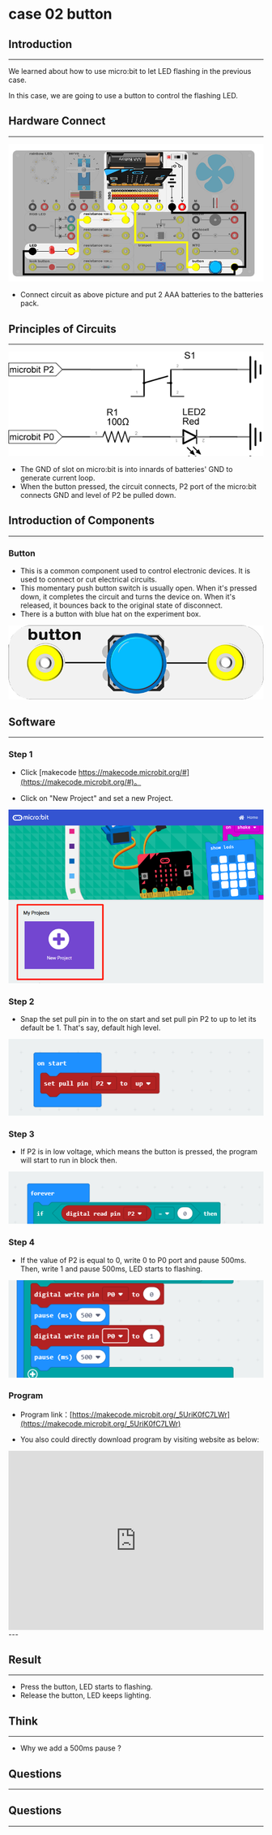 # case 02 button 

## Introduction ##
---
We learned about how to use micro:bit to let LED flashing in the previous case.

In this case, we are going to use a button to control the flashing LED. 

## Hardware Connect ##
---
![](./images/fLSfez6.png)

- Connect circuit as above picture and put 2 AAA batteries to the batteries pack.

## Principles of Circuits ##
---
![](./images/NSpS8c0.png)

- The GND of slot on micro:bit is into innards of batteries' GND to generate current loop.
- When the button pressed, the circuit connects, P2 port of the micro:bit connects GND and level of P2 be pulled down.

## Introduction of Components ##
---
### Button ###
- This is a common component used to control electronic devices. It is used to connect or cut electrical circuits.  
- This momentary push button switch is usually open. When it's pressed down, it completes the circuit and turns the device on. When it's released, it bounces back to the original state of disconnect. 
- There is a button with blue hat on the experiment box.

![](./images/HgatY6t.png)

## Software
---
### Step 1

- Click [makecode https://makecode.microbit.org/#](https://makecode.microbit.org/#)。

- Click on "New Project" and set a new Project.

![](./images/t34k5Zb.png)

### Step 2

- Snap the set pull pin in to the on start and set pull pin P2 to up to let its default be 1. That's say,  default high level.

![](./images/VuZAOrz.png)

### Step 3 

- If P2 is in low voltage, which means the button is pressed, the program will start to run in block
then.

![](./images/0EHwnci.png)

### Step 4

- If the value of P2 is equal to 0, write 0 to P0 port and pause 500ms. Then, write 1 and pause 500ms, LED starts to flashing.

![](./images/z9Yqpi3.png)

### Program

- Program link：[https://makecode.microbit.org/_5UriK0fC7LWr](https://makecode.microbit.org/_5UriK0fC7LWr)

- You also could directly download program by visiting website as below:

<div style="position:relative;height:0;padding-bottom:70%;overflow:hidden;"><iframe style="position:absolute;top:0;left:0;width:100%;height:100%;" src="https://makecode.microbit.org/#pub:_5UriK0fC7LWr" frameborder="0" sandbox="allow-popups allow-forms allow-scripts allow-same-origin"></iframe></div>  
---


## Result
---
- Press the button, LED starts to flashing. 
- Release the button, LED keeps lighting.


## Think
---
- Why we add a 500ms pause ?


## Questions
---


## Questions 
---

